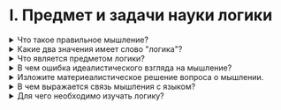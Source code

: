 # I. Предмет и задачи науки логики

<details>
  <summary>Что такое правильное мышление?</summary>

  Мышление являющееся обоснованным, последовательным, не противоречивым и определенным.

</details>

<details>
  <summary>Какие два значения имеет слово "логика"?</summary>

  Слово логика происходит от древнегреческого логос.

  Значения:
  1. Мышление, мысль
  2. Слово, в котором выражена мысль

</details>

<details>
  <summary>Что является предметом логики?</summary>

  Законы и формы правильного мышления.

</details>

<details>
  <summary>В чем ошибка идеалистического взгляда на мышление?</summary>

  Мышление не может существовать само по себе. Оно является отображением материального мира в человеческой голове.

</details>

<details>
  <summary>Изложите материеалистическое решение вопроса о мышлении.</summary>

  Мышление это свойство высокоорганизованной материи, а именно свойство мозга.

</details>

<details>
  <summary>В чем выражается связь мышления с языком?</summary>

  Без материальной языковой оболочки мысль не могла бы ни возникнуть ни существовать. Какие бы мысли не возникали они всегда облечены в слова, языкавые термины и фразы.

</details>

<details>
  <summary>Для чего необходимо изучать логику?</summary>
</details>
